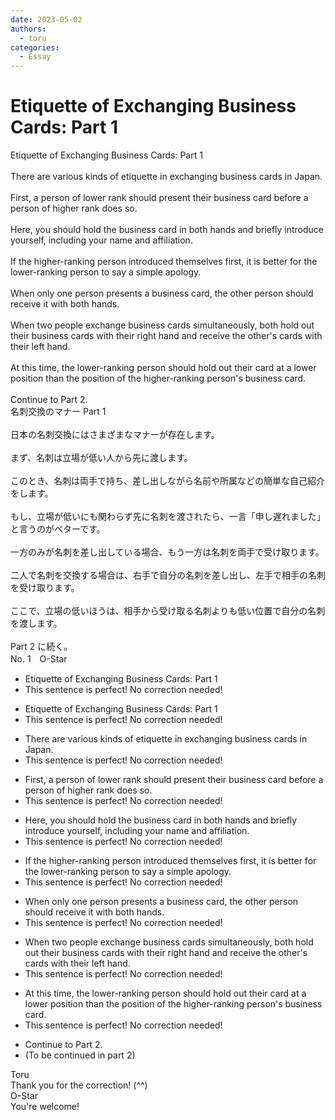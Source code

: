 ```yaml
---
date: 2023-05-02
authors:
  - toru
categories:
  - Essay
---
```


<h1 id="subject_show">Etiquette of Exchanging Business Cards: Part 1</h1>
<div class="date" hidden>May 2, 2023 17:28</div>
<div id="post"><div id="body_show_ori">
Etiquette of Exchanging Business Cards: Part 1<br/><br/>There are various kinds of etiquette in exchanging business cards in Japan.<br/><br/>First, a person of lower rank should present their business card before a person of higher rank does so.<br/><br/>Here, you should hold the business card in both hands and briefly introduce yourself, including your name and affiliation.<br/><br/>If the higher-ranking person introduced themselves first, it is better for the lower-ranking person to say a simple apology.<br/><br/>When only one person presents a business card, the other person should receive it with both hands.<br/><br/>When two people exchange business cards simultaneously, both hold out their business cards with their right hand and receive the other's cards with their left hand.  <br/><br/>At this time, the lower-ranking person should hold out their card at a lower position than the position of the higher-ranking person's business card.<br/><br/>Continue to Part 2.
</div></div>

<!-- more -->

<div id="post_ja"><div id="body_show_mo">
名刺交換のマナー Part 1<br/><br/>日本の名刺交換にはさまざまなマナーが存在します。　　　　　　　　　　　　　　　　　　<br/><br/>まず、名刺は立場が低い人から先に渡します。<br/><br/>このとき、名刺は両手で持ち、差し出しながら名前や所属などの簡単な自己紹介をします。<br/><br/>もし、立場が低いにも関わらず先に名刺を渡されたら、一言「申し遅れました」と言うのがベターです。<br/><br/>一方のみが名刺を差し出している場合、もう一方は名刺を両手で受け取ります。<br/><br/>二人で名刺を交換する場合は、右手で自分の名刺を差し出し、左手で相手の名刺を受け取ります。<br/><br/>ここで、立場の低いほうは、相手から受け取る名刺よりも低い位置で自分の名刺を渡します。<br/><br/>Part 2 に続く。
</div></div>
<div id="block"><div class="first_name"> No. 1　<span class="just_name">O-Star</span></div><div id="block2">
<ul class="correction_field">
<li class="incorrect">Etiquette of Exchanging Business Cards: Part 1</li>
<li class="corrected perfect">This sentence is perfect! No correction needed!</li>
</ul>
<ul class="correction_field">
<li class="incorrect">Etiquette of Exchanging Business Cards: Part 1</li>
<li class="corrected perfect">This sentence is perfect! No correction needed!</li>
</ul>
<ul class="correction_field">
<li class="incorrect">There are various kinds of etiquette in exchanging business cards in Japan.</li>
<li class="corrected perfect">This sentence is perfect! No correction needed!</li>
</ul>
<ul class="correction_field">
<li class="incorrect">First, a person of lower rank should present their business card before a person of higher rank does so.</li>
<li class="corrected perfect">This sentence is perfect! No correction needed!</li>
</ul>
<ul class="correction_field">
<li class="incorrect">Here, you should hold the business card in both hands and briefly introduce yourself, including your name and affiliation.</li>
<li class="corrected perfect">This sentence is perfect! No correction needed!</li>
</ul>
<ul class="correction_field">
<li class="incorrect">If the higher-ranking person introduced themselves first, it is better for the lower-ranking person to say a simple apology.</li>
<li class="corrected perfect">This sentence is perfect! No correction needed!</li>
</ul>
<ul class="correction_field">
<li class="incorrect">When only one person presents a business card, the other person should receive it with both hands.</li>
<li class="corrected perfect">This sentence is perfect! No correction needed!</li>
</ul>
<ul class="correction_field">
<li class="incorrect">When two people exchange business cards simultaneously, both hold out their business cards with their right hand and receive the other's cards with their left hand.</li>
<li class="corrected perfect">This sentence is perfect! No correction needed!</li>
</ul>
<ul class="correction_field">
<li class="incorrect">At this time, the lower-ranking person should hold out their card at a lower position than the position of the higher-ranking person's business card.</li>
<li class="corrected perfect">This sentence is perfect! No correction needed!</li>
</ul>
<ul class="correction_field">
<li class="incorrect">Continue to Part 2.</li>
<li class="corrected correct">
<span class="f_bold">(To be continued in part 2)</span>
</li>
</ul>
</div><div class="name"><span class="just_name">Toru</span><br>
Thank you for the correction! (^^)
</div>
<div class="name"><span class="just_name">O-Star</span><br>
You're welcome!
</div>
</div>

